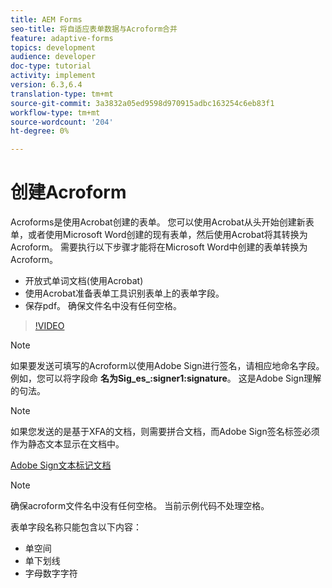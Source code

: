 ```yaml
---
title: AEM Forms
seo-title: 将自适应表单数据与Acroform合并
feature: adaptive-forms
topics: development
audience: developer
doc-type: tutorial
activity: implement
version: 6.3,6.4
translation-type: tm+mt
source-git-commit: 3a3832a05ed9598d970915adbc163254c6eb83f1
workflow-type: tm+mt
source-wordcount: '204'
ht-degree: 0%

---
```



# 创建Acroform

Acroforms是使用Acrobat创建的表单。 您可以使用Acrobat从头开始创建新表单，或者使用Microsoft Word创建的现有表单，然后使用Acrobat将其转换为Acroform。 需要执行以下步骤才能将在Microsoft Word中创建的表单转换为Acroform。

* 开放式单词文档(使用Acrobat)
* 使用Acrobat准备表单工具识别表单上的表单字段。
* 保存pdf。 确保文件名中没有任何空格。


>[!VIDEO](https://video.tv.adobe.com/v/22575?quality=9&learn=on)

>[!NOTE]
>
>如果要发送可填写的Acroform以使用Adobe Sign进行签名，请相应地命名字段。 例如，您可以将字段命 **名为Sig_es_:signer1:signature**。 这是Adobe Sign理解的句法。

>[!NOTE]
>
>如果您发送的是基于XFA的文档，则需要拼合文档，而Adobe Sign签名标签必须作为静态文本显示在文档中。

[Adobe Sign文本标记文档](https://helpx.adobe.com/sign/using/text-tag.html)

>[!NOTE]
>
>确保acroform文件名中没有任何空格。 当前示例代码不处理空格。
>
>表单字段名称只能包含以下内容：
>
>* 单空间
>* 单下划线
>* 字母数字字符

